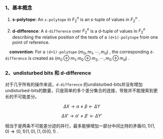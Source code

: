 ### 1、基本概念

1. **s-polytope:** An `s-polytope` in $F_{2}^{n}$ is an s-tuple of values in $F_{2}^{n}$ .

2. **d-difference**:  A `d-difference` over $F_{2}^{n}$ is a d-tuple of values in $F_{2}^{n}$ describing the relative position of the texts of a `(d+1)-polytope` from one point of reference. 

&emsp;**convention**: For a `(d+1)-polytope` $(m_{0},m_{1},\cdots,m_{d})$ , the corresponding `d-difference` is created as $(m_{0}\oplus m_{1},m_{0}\oplus m_{2},\cdots,m_{0}\oplus m_{d})$ .

### 2、undisturbed bits 和 d-difference

对于几乎所有的操作来说，`d-difference` 的undisturbed-bits并没有增加undisturbed-bits的数量，只是简单的多个差分集合的连接，导致并不能搜索到更长的不可能差分。

$$\Delta X \rightarrow \alpha \neq \beta \leftarrow \Delta Y$$

$$\Delta X' \rightarrow \alpha' \neq \beta' \leftarrow \Delta Y'$$

相当于是两条不可能差分迹的并行，最多能够增加一部分中间比特的矛盾$(0,1)(1,0)\Rightarrow (0,1)(1,0),(1,0)(0,1)$ .